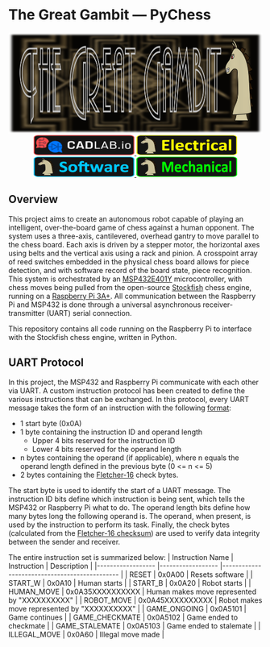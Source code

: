 # The Great Gambit &mdash; PyChess

<!-- Buttons that link to the associated repos, uncomment all but this repo -->
<div align="center">
    <img src="https://github.com/TheGreatGambit/Capstone-Electrical/blob/main/Images/logo_large.png" alt="The Great Gambit Logo" style="height:200px;width:880px">
    <a href="https://cadlab.io/project/25988/main/files">
        <img src="https://github.com/TheGreatGambit/Capstone-Electrical/blob/main/Images/logo_cadlab_small.png" alt="CadLab Logo" style="height:40px;width:200px">
    </a>
    <a href="https://github.com/TheGreatGambit/Capstone-Electrical">
        <img src="https://github.com/TheGreatGambit/Capstone-Electrical/blob/main/Images/logo_electrical_small.png" alt="Electrical Logo - Small" style="height:40px;width:200px">
    </a>
    <a href="https://github.com/TheGreatGambit/Capstone-Software">
        <img src="https://github.com/TheGreatGambit/Capstone-Electrical/blob/main/Images/logo_software_small.png" alt="Software Logo - Small" style="height:40px;width:200px">
    </a>
    <a href="https://github.com/TheGreatGambit/Capstone-Mechanical-CAD">
        <img src="https://github.com/TheGreatGambit/Capstone-Electrical/blob/main/Images/logo_mechanical_small.png" alt="Mechanical Logo - Small" style="height:40px;width:200px">
    </a>
    <!-- <a href="https://github.com/TheGreatGambit/Capstone-PyChess">
        <img src="https://github.com/TheGreatGambit/Capstone-Electrical/blob/main/Images/logo_pychess_small.png" alt="PyChess Logo - Small" style="height:40px;width:200px">
    </a> -->
</div>

<!-- Brief overview of this repo -->
## Overview
This project aims to create an autonomous robot capable of playing an intelligent, over-the-board game of chess against a human opponent. The system uses a three-axis, cantilevered, overhead gantry to move parallel to the chess board. Each axis is driven by a stepper motor, the horizontal axes using belts and the vertical axis using a rack and pinion. A crosspoint array of reed switches embedded in the physical chess board allows for piece detection, and with software record of the board state, piece recognition. This system is orchestrated by an [MSP432E401Y](https://www.ti.com/product/MSP432E401Y) microcontroller, with chess moves being pulled from the open-source [Stockfish](https://github.com/official-stockfish/Stockfish) chess engine, running on a [Raspberry Pi 3A+](https://www.raspberrypi.com/products/raspberry-pi-3-model-a-plus/). All communication between the Raspberry Pi and MSP432 is done through a universal asynchronous receiver-transmitter (UART) serial connection.

This repository contains all code running on the Raspberry Pi to interface with the Stockfish chess engine, written in Python.

## UART Protocol
In this project, the MSP432 and Raspberry Pi communicate with each other via UART. A custom instruction protocol has been created to define the various instructions that can be exchanged. In this protocol, every UART message takes the form of an instruction with the following [format](https://i.imgur.com/gRhEl1u.png): 
- 1 start byte (0x0A)
- 1 byte containing the instruction ID and operand length
  - Upper 4 bits reserved for the instruction ID
  - Lower 4 bits reserved for the operand length
- n bytes containing the operand (if applicable), where n equals the operand length defined in the previous byte (0 <= n <= 5)
- 2 bytes containing the [Fletcher-16](https://en.wikipedia.org/wiki/Fletcher's_checksum#Implementation) check bytes.

The start byte is used to identify the start of a UART message. The instruction ID bits define which instruction is being sent, which tells the MSP432 or Raspberry Pi what to do. The operand length bits define how many bytes long the following operand is. The operand, when present, is used by the instruction to perform its task. Finally, the check bytes (calculated from the [Fletcher-16 checksum](https://en.wikipedia.org/wiki/Fletcher's_checksum#Implementation)) are used to verify data integrity between the sender and receiver. 

The entire instruction set is summarized below: 
| Instruction Name 	| Instruction      	| Description                                  	|
|------------------	|------------------	|----------------------------------------------	|
| RESET            	| 0x0A00           	| Resets software                              	|
| START_W          	| 0x0A10           	| Human starts                                 	|
| START_B          	| 0x0A20           	| Robot starts                                 	|
| HUMAN_MOVE       	| 0x0A35XXXXXXXXXX 	| Human makes move represented by "XXXXXXXXXX" 	|
| ROBOT_MOVE       	| 0x0A45XXXXXXXXXX 	| Robot makes move represented by "XXXXXXXXXX" 	|
| GAME_ONGOING     	| 0x0A5101         	| Game continues                               	|
| GAME_CHECKMATE   	| 0x0A5102         	| Game ended to checkmate                      	|
| GAME_STALEMATE   	| 0x0A5103         	| Game ended to stalemate                      	|
| ILLEGAL_MOVE     	| 0x0A60           	| Illegal move made                            	|

<!-- Any repo-specific setup, etc. -->
